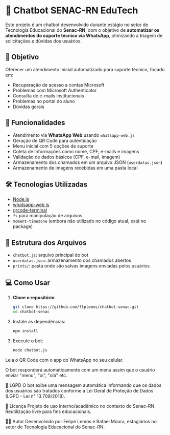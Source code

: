 # 🤖 Chatbot SENAC-RN EduTech

Este projeto é um chatbot desenvolvido durante estágio no setor de Tecnologia Educacional do **Senac-RN**, com o objetivo de **automatizar os atendimentos do suporte técnico via WhatsApp**, otimizando a triagem de solicitações e dúvidas dos usuários.

## 📌 Objetivo

Oferecer um atendimento inicial automatizado para suporte técnico, focado em:
- Recuperação de acesso a contas Microsoft
- Problemas com Microsoft Authenticator
- Consulta de e-mails institucionais
- Problemas no portal do aluno
- Dúvidas gerais

## 🚀 Funcionalidades

- Atendimento via **WhatsApp Web** usando `whatsapp-web.js`
- Geração de QR Code para autenticação
- Menu inicial com 5 opções de suporte
- Coleta de informações como nome, CPF, e-mails e imagens
- Validação de dados básicos (CPF, e-mail, imagem)
- Armazenamento dos chamados em um arquivo JSON (`userdatas.json`)
- Armazenamento de imagens recebidas em uma pasta local

## 🛠️ Tecnologias Utilizadas

- [Node.js](https://nodejs.org/)
- [whatsapp-web.js](https://github.com/pedroslopez/whatsapp-web.js)
- [qrcode-terminal](https://www.npmjs.com/package/qrcode-terminal)
- `fs` para manipulação de arquivos
- `moment-timezone` (embora não utilizado no código atual, está no package)

## 📂 Estrutura dos Arquivos

- `chatbot.js`: arquivo principal do bot
- `userdatas.json`: armazenamento dos chamados abertos
- `prints/`: pasta onde são salvas imagens enviadas pelos usuários

## 💻 Como Usar

1. **Clone o repositório**:
   ```bash
   git clone https://github.com/flplemos/chatbot-senac.git
   cd chatbot-senac
2. Instale as dependências:
   ```bash
   npm install
   ```

3. Execute o bot:
   ```bash
   node chatbot.js
   ```

Leia o QR Code com o app do WhatsApp no seu celular.

O bot responderá automaticamente com um menu assim que o usuário enviar "menu", "oi", "olá" etc.

🔐 LGPD
O bot exibe uma mensagem automática informando que os dados dos usuários são tratados conforme a Lei Geral de Proteção de Dados (LGPD - Lei n° 13.709/2018).

📄 Licença
Projeto de uso interno/acadêmico no contexto do Senac-RN. Reutilização livre para fins educacionais.

🙋‍♂️ Autor
Desenvolvido por Felipe Lemos e Rafael Moura, estagiários no setor de Tecnologia Educacional do Senac-RN.

